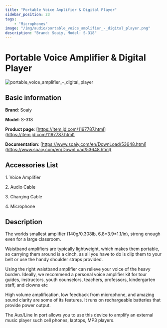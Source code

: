 ```yaml
---
title: "Portable Voice Amplifier & Digital Player"
sidebar_position: 23
tags:
    - "Microphones"
image: "/img/audio/portable_voice_amplifier_-_digital_player.png"
description: "Brand: Soaiy, Model: S-318"
---
```

# Portable Voice Amplifier & Digital Player

![portable_voice_amplifier_-_digital_player](/img/audio/portable_voice_amplifier_-_digital_player.png)

## Basic information

**Brand**: Soaiy

**Model**: S-318

**Product page**: [https://item.jd.com/1197787.html](https://item.jd.com/1197787.html)

**Documentation**: [https://www.soaiy.com/en/DownLoad/53648.html](https://www.soaiy.com/en/DownLoad/53648.html)

## Accessories List

1\. Voice Amplifier

 2\. Audio Cable

 3\. Charging Cable

 4\. Microphone

## Description

The worlds smallest amplifier \(140g/0\.308lb, 6\.8\*3\.9\*1\.1/in\), strong enough even for a large classroom\.

Waistband amplifiers are typically lightweight, which makes them portable, so carrying them around is a cinch, as all you have to do is clip them to your belt or use the handy shoulder straps provided\.

Using the right waistband amplifier can relieve your voice of the heavy burden\. Ideally, we recommend a personal voice amplifier kit for tour guides, instructors, youth counselors, teachers, professors, kindergarten staff, and clowns etc

High volume amplification, low feedback from microphone, and amazing sound clarity are some of its features\. It runs on rechargeable batteries that provide power output\.

The Aux/Line In port allows you to use this device to amplify an external music player such cell phones, laptops, MP3 players\.

